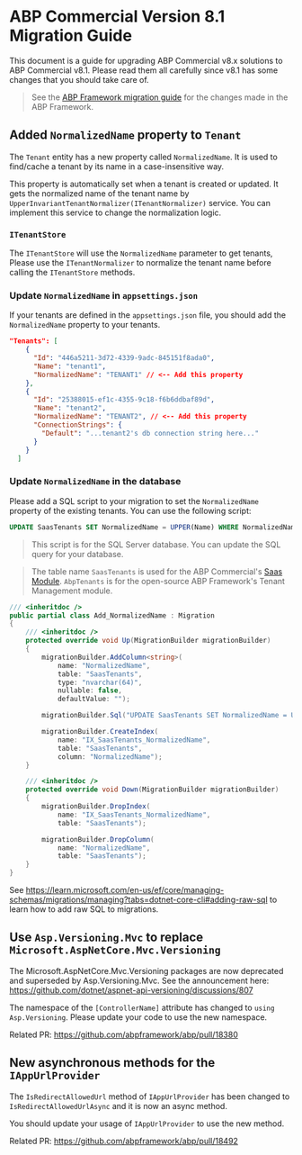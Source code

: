# ABP Commercial Version 8.1 Migration Guide

This document is a guide for upgrading ABP Commercial v8.x solutions to ABP Commercial v8.1. Please read them all carefully since v8.1 has some changes that you should take care of.

> See the [ABP Framework migration guide](https://docs.abp.io/en/abp/8.1/Migration-Guides/Abp-8_1) for the changes made in the ABP Framework.

## Added `NormalizedName` property to `Tenant`

The `Tenant` entity has a new property called `NormalizedName`. It is used to find/cache a tenant by its name in a case-insensitive way.

This property is automatically set when a tenant is created or updated. It gets the normalized name of the tenant name by `UpperInvariantTenantNormalizer(ITenantNormalizer)` service. You can implement this service to change the normalization logic.

### `ITenantStore` 

The `ITenantStore` will use the `NormalizedName` parameter to get tenants, Please use the `ITenantNormalizer` to normalize the tenant name before calling the `ITenantStore` methods.

### Update `NormalizedName` in `appsettings.json`

If your tenants are defined in the `appsettings.json` file, you should add the `NormalizedName` property to your tenants.

````json
"Tenants": [
    {
      "Id": "446a5211-3d72-4339-9adc-845151f8ada0",
      "Name": "tenant1",
      "NormalizedName": "TENANT1" // <-- Add this property
    },
    {
      "Id": "25388015-ef1c-4355-9c18-f6b6ddbaf89d",
      "Name": "tenant2",
      "NormalizedName": "TENANT2", // <-- Add this property
      "ConnectionStrings": {
        "Default": "...tenant2's db connection string here..."
      }
    }
  ]
````

### Update `NormalizedName` in the database

Please add a SQL script to your migration to set the `NormalizedName` property of the existing tenants. You can use the following script:

```sql
UPDATE SaasTenants SET NormalizedName = UPPER(Name) WHERE NormalizedName IS NULL OR NormalizedName = ''
```

> This script is for the SQL Server database. You can update the SQL query for your database.

> The table name `SaasTenants` is used for the ABP Commercial's [Saas Module](../modules/saas.md). `AbpTenants` is for the open-source ABP Framework's Tenant Management module. 

```csharp
/// <inheritdoc />
public partial class Add_NormalizedName : Migration
{
    /// <inheritdoc />
    protected override void Up(MigrationBuilder migrationBuilder)
    {
        migrationBuilder.AddColumn<string>(
            name: "NormalizedName",
            table: "SaasTenants",
            type: "nvarchar(64)",
            nullable: false,
            defaultValue: "");

        migrationBuilder.Sql("UPDATE SaasTenants SET NormalizedName = UPPER(Name) WHERE NormalizedName IS NULL OR NormalizedName = ''");

        migrationBuilder.CreateIndex(
            name: "IX_SaasTenants_NormalizedName",
            table: "SaasTenants",
            column: "NormalizedName");
    }

    /// <inheritdoc />
    protected override void Down(MigrationBuilder migrationBuilder)
    {
        migrationBuilder.DropIndex(
            name: "IX_SaasTenants_NormalizedName",
            table: "SaasTenants");

        migrationBuilder.DropColumn(
            name: "NormalizedName",
            table: "SaasTenants");
    }
}
```

See https://learn.microsoft.com/en-us/ef/core/managing-schemas/migrations/managing?tabs=dotnet-core-cli#adding-raw-sql to learn how to add raw SQL to migrations.

## Use `Asp.Versioning.Mvc` to replace `Microsoft.AspNetCore.Mvc.Versioning`

The Microsoft.AspNetCore.Mvc.Versioning packages are now deprecated and superseded by Asp.Versioning.Mvc.
See the announcement here: https://github.com/dotnet/aspnet-api-versioning/discussions/807

The namespace of the `[ControllerName]` attribute has changed to `using Asp.Versioning`. Please update your code to use the new namespace.

Related PR: https://github.com/abpframework/abp/pull/18380

## New asynchronous methods for the `IAppUrlProvider`

The `IsRedirectAllowedUrl` method of `IAppUrlProvider` has been changed to `IsRedirectAllowedUrlAsync` and it is now an async method. 

You should update your usage of `IAppUrlProvider` to use the new method.

Related PR: https://github.com/abpframework/abp/pull/18492
